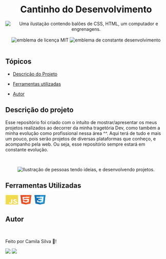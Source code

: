 <h1 align="center">
 Cantinho do Desenvolvimento
</h1>

<div align="center">
 <img src="https://eufacoprogramas.com/wp-content/uploads/2018/10/programacao-front-end-definicao-1.png" alt="Uma ilustação contendo balões de CSS, HTML, um computador e engrenagens." width="800px">
<div>
 <br>
<div align="center">
  <img src="https://img.shields.io/badge/License-MIT-red" alt="emblema de licença MIT">
  <img src="https://img.shields.io/badge/Status-Em%20constante%20desenvolvimento-blue" alt="emblema de constante desenvolvimento">
</div>
<br>

<div align="left">
  
   <h2>Tópicos</h2>

 - [Descrição do Projeto](#descrição-do-projeto)

 - [Ferramentas utilizadas](#ferramentas-utilizadas)

 - [Autor](#autor)
  
</div>

<div align="left">
  <h2>Descrição do projeto</h2>
  <p>Esse repositório foi criado com o intuito de mostrar/apresentar os meus projetos realizados ao decorrer da minha tragetória Dev, como também a minha evolução como profissional nessa área ^^.
 Aqui terá de tudo e mais um pouco, pois serão projetos de diversas plataformas que conheço, e acompanho pela web. Ou seja, esse repositório sempre estará em constante evolução.</p>
   <br>  
  <p align="center" ><img height="400px" src="https://kbase.com.br/novo/wp-content/uploads/2019/05/desenvolvimento-mobile1.jpg" alt="Ilustração de pessoas tendo ideias, e desenvolvendo projetos."></p>
</div>


<div align="left">
  <h2>Ferramentas Utilizadas</h2>
    <img alt="Logo-Js" height="30" width="40" src="https://raw.githubusercontent.com/devicons/devicon/master/icons/javascript/javascript-plain.svg">
    <img  alt="Logo-HTML" height="30" width="40" src="https://raw.githubusercontent.com/devicons/devicon/master/icons/html5/html5-original.svg">
    <img  alt="Logo-CSS" height="30" width="40" src="https://raw.githubusercontent.com/devicons/devicon/master/icons/css3/css3-original.svg">
</div>

<div align="left">
  <h2>Autor</h2>
  <img border-radius="50%" src="https://media-exp1.licdn.com/dms/image/C4D03AQE_-h4ESFKeww/profile-displayphoto-shrink_200_200/0/1646939930529?e=1655337600&v=beta&t=RHeY_7gbyD7Z1qbmwUwDMxnpvdGtf-38idJV3QsPCT0" width="100px" alt=""/>
  <p>Feito por Camila Silva 🚀!</p>
  <a href = "mailto:cf.silv466@gmail.com"><img src="https://img.shields.io/badge/-Gmail-%23333?style=for-the-badge&logo=gmail&logoColor=white" target="_blank"></a>
  <a href="https://www.linkedin.com/in/camila-silva-2064681b5/" target="_blank"><img src="https://img.shields.io/badge/-LinkedIn-%230077B5?style=for-the-badge&logo=linkedin&logoColor=white" target="_blank"></a> 
</div>

